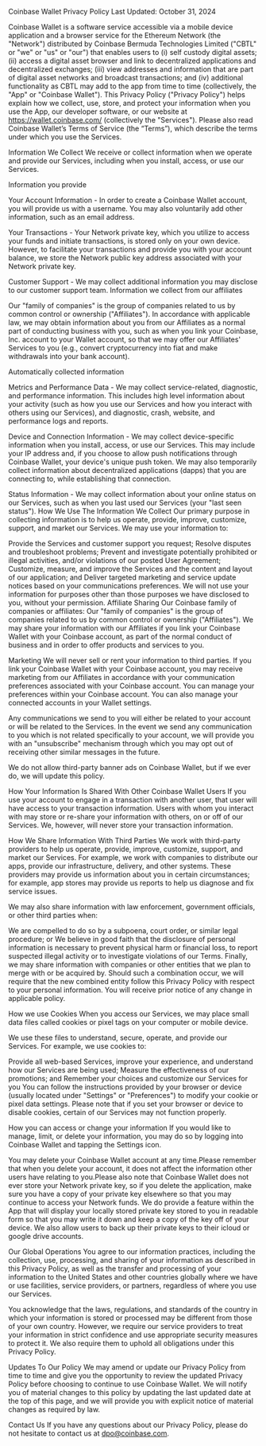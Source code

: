 Coinbase Wallet Privacy Policy
Last Updated: October 31, 2024

Coinbase Wallet is a software service accessible via a mobile device application and a browser service for the Ethereum Network (the "Network") distributed by Coinbase Bermuda Technologies Limited ("CBTL" or "we" or "us" or "our") that enables users to (i) self custody digital assets; (ii) access a digital asset browser and link to decentralized applications and decentralized exchanges; (iii) view addresses and information that are part of digital asset networks and broadcast transactions; and (iv) additional functionality as CBTL may add to the app from time to time (collectively, the "App" or "Coinbase Wallet"). This Privacy Policy ("Privacy Policy") helps explain how we collect, use, store, and protect your information when you use the App, our developer software, or our website at https://wallet.coinbase.com/ (collectively the "Services"). Please also read Coinbase Wallet’s Terms of Service (the “Terms”), which describe the terms under which you use the Services.

Information We Collect
We receive or collect information when we operate and provide our Services, including when you install, access, or use our Services.

Information you provide

Your Account Information - In order to create a Coinbase Wallet account, you will provide us with a username. You may also voluntarily add other information, such as an email address.

Your Transactions - Your Network private key, which you utilize to access your funds and initiate transactions, is stored only on your own device. However, to facilitate your transactions and provide you with your account balance, we store the Network public key address associated with your Network private key.

Customer Support - We may collect additional information you may disclose to our customer support team.
Information we collect from our affiliates

Our "family of companies" is the group of companies related to us by common control or ownership ("Affiliates"). In accordance with applicable law, we may obtain information about you from our Affiliates as a normal part of conducting business with you, such as when you link your Coinbase, Inc. account to your Wallet account, so that we may offer our Affiliates' Services to you (e.g., convert cryptocurrency into fiat and make withdrawals into your bank account).

Automatically collected information

Metrics and Performance Data - We may collect service-related, diagnostic, and performance information. This includes high level information about your activity (such as how you use our Services and how you interact with others using our Services), and diagnostic, crash, website, and performance logs and reports.

Device and Connection Information - We may collect device-specific information when you install, access, or use our Services. This may include your IP address and, if you choose to allow push notifications through Coinbase Wallet, your device's unique push token. We may also temporarily collect information about decentralized applications (dapps) that you are connecting to, while establishing that connection.

Status Information - We may collect information about your online status on our Services, such as when you last used our Services (your "last seen status").
How We Use The Information We Collect
Our primary purpose in collecting information is to help us operate, provide, improve, customize, support, and market our Services. We may use your information to:

Provide the Services and customer support you request;
Resolve disputes and troubleshoot problems;
Prevent and investigate potentially prohibited or illegal activities, and/or violations of our posted User Agreement;
Customize, measure, and improve the Services and the content and layout of our application; and
Deliver targeted marketing and service update notices based on your communications preferences.
We will not use your information for purposes other than those purposes we have disclosed to you, without your permission.
Affiliate Sharing
Our Coinbase family of companies or affiliates: Our "family of companies" is the group of companies related to us by common control or ownership ("Affiliates"). We may share your information with our Affiliates if you link your Coinbase Wallet with your Coinbase account, as part of the normal conduct of business and in order to offer products and services to you.

Marketing
We will never sell or rent your information to third parties. If you link your Coinbase Wallet with your Coinbase account, you may receive marketing from our Affiliates in accordance with your communication preferences associated with your Coinbase account. You can manage your preferences within your Coinbase account. You can also manage your connected accounts in your Wallet settings.

Any communications we send to you will either be related to your account or will be related to the Services. In the event we send any communication to you which is not related specifically to your account, we will provide you with an "unsubscribe" mechanism through which you may opt out of receiving other similar messages in the future.

We do not allow third-party banner ads on Coinbase Wallet, but if we ever do, we will update this policy.

How Your Information Is Shared With Other Coinbase Wallet Users
If you use your account to engage in a transaction with another user, that user will have access to your transaction information. Users with whom you interact with may store or re-share your information with others, on or off of our Services. We, however, will never store your transaction information.

How We Share Information With Third Parties
We work with third-party providers to help us operate, provide, improve, customize, support, and market our Services. For example, we work with companies to distribute our apps, provide our infrastructure, delivery, and other systems. These providers may provide us information about you in certain circumstances; for example, app stores may provide us reports to help us diagnose and fix service issues.

We may also share information with law enforcement, government officials, or other third parties when:

We are compelled to do so by a subpoena, court order, or similar legal procedure; or
We believe in good faith that the disclosure of personal information is necessary to prevent physical harm or financial loss, to report suspected illegal activity or to investigate violations of our Terms.
Finally, we may share information with companies or other entities that we plan to merge with or be acquired by. Should such a combination occur, we will require that the new combined entity follow this Privacy Policy with respect to your personal information. You will receive prior notice of any change in applicable policy.

How we use Cookies
When you access our Services, we may place small data files called cookies or pixel tags on your computer or mobile device.

We use these files to understand, secure, operate, and provide our Services. For example, we use cookies to:

Provide all web-based Services, improve your experience, and understand how our Services are being used;
Measure the effectiveness of our promotions; and
Remember your choices and customize our Services for you
You can follow the instructions provided by your browser or device (usually located under "Settings" or "Preferences") to modify your cookie or pixel data settings. Please note that if you set your browser or device to disable cookies, certain of our Services may not function properly.

How you can access or change your information
If you would like to manage, limit, or delete your information, you may do so by logging into Coinbase Wallet and tapping the Settings icon.

You may delete your Coinbase Wallet account at any time.Please remember that when you delete your account, it does not affect the information other users have relating to you.Please also note that Coinbase Wallet does not ever store your Network private key, so if you delete the application, make sure you have a copy of your private key elsewhere so that you may continue to access your Network funds. We do provide a feature within the App that will display your locally stored private key stored to you in readable form so that you may write it down and keep a copy of the key off of your device. We also allow users to back up their private keys to their icloud or google drive accounts.

Our Global Operations
You agree to our information practices, including the collection, use, processing, and sharing of your information as described in this Privacy Policy, as well as the transfer and processing of your information to the United States and other countries globally where we have or use facilities, service providers, or partners, regardless of where you use our Services.

You acknowledge that the laws, regulations, and standards of the country in which your information is stored or processed may be different from those of your own country. However, we require our service providers to treat your information in strict confidence and use appropriate security measures to protect it. We also require them to uphold all obligations under this Privacy Policy.

Updates To Our Policy
We may amend or update our Privacy Policy from time to time and give you the opportunity to review the updated Privacy Policy before choosing to continue to use Coinbase Wallet. We will notify you of material changes to this policy by updating the last updated date at the top of this page, and we will provide you with explicit notice of material changes as required by law.

Contact Us
If you have any questions about our Privacy Policy, please do not hesitate to contact us at dpo@coinbase.com.
